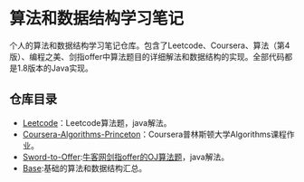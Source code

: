 # 算法和数据结构学习笔记
个人的算法和数据结构学习笔记仓库。包含了Leetcode、Coursera、算法（第4版）、编程之美、剑指offer中算法题目的详细解法和数据结构的实现。全部代码都是1.8版本的Java实现。

## 仓库目录
* [Leetcode](/leetcode)：Leetcode算法题，java解法。
* [Coursera-Algorithms-Princeton](/coursera-algorithms-princeton)：Coursera普林斯顿大学Algorithms课程作业。
* [Sword-to-Offer](/sword-to-offer):[牛客网剑指offer的OJ算法题](https://www.nowcoder.com/ta/coding-interviews)，java解法。
* [Base](/base):基础的算法和数据结构汇总。

